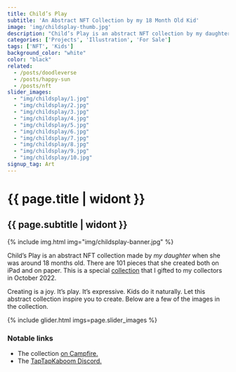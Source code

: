 ```yaml
---
title: Child’s Play
subtitle: 'An Abstract NFT Collection by my 18 Month Old Kid'
image: 'img/childsplay-thumb.jpg'
description: "Child’s Play is an abstract NFT collection by my daughter. There are 101 pieces that she’s created both on my iPad and on paper."
categories: ['Projects', 'Illustration', 'For Sale']
tags: ['NFT', 'Kids']
background_color: "white"
color: "black"
related:
  - /posts/doodleverse
  - /posts/happy-sun
  - /posts/nft
slider_images:
  - "img/childsplay/1.jpg"
  - "img/childsplay/2.jpg"
  - "img/childsplay/3.jpg"
  - "img/childsplay/4.jpg"
  - "img/childsplay/5.jpg"
  - "img/childsplay/6.jpg"
  - "img/childsplay/7.jpg"
  - "img/childsplay/8.jpg"
  - "img/childsplay/9.jpg"
  - "img/childsplay/10.jpg"
signup_tag: Art
---
```

# {{ page.title | widont }}
## {{ page.subtitle | widont }}

{% include img.html img="img/childsplay-banner.jpg" %}

Child’s Play is an abstract NFT collection made by *my daughter* when she was around 18 months old. There are 101 pieces that she created both on iPad and on paper. This is a special [collection](https://campfire.exchange/collections/0x063d76a8d094fafad03e7539a8c88bc3fc049423) that I gifted to my collectors in October 2022.

Creating is a joy. It’s play. It’s expressive. Kids do it naturally. Let this abstract collection inspire you to create. Below are a few of the images in the collection.

{% include glider.html imgs=page.slider_images %}

### Notable links
- The collection [on Campfire.](https://campfire.exchange/collections/0x063d76a8d094fafad03e7539a8c88bc3fc049423)
- The [TapTapKaboom Discord.](https://ttkb.me/dc)
